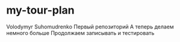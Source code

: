 # my-tour-plan

Volodymyr Suhomudrenko
Первый репозиторий
А теперь делаем немного больше
Продолжаем записывать и тестировать

